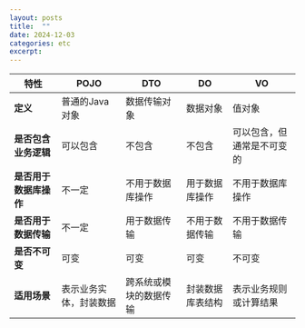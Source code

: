 ```yaml
---
layout: posts
title:  ""
date: 2024-12-03
categories: etc
excerpt: 
---
```


| 特性                   | POJO                   | DTO                    | DO               | VO                         |
| ---------------------- | ---------------------- | ---------------------- | ---------------- | -------------------------- |
| **定义**               | 普通的Java对象         | 数据传输对象           | 数据对象         | 值对象                     |
| **是否包含业务逻辑**   | 可以包含               | 不包含                 | 不包含           | 可以包含，但通常是不可变的 |
| **是否用于数据库操作** | 不一定                 | 不用于数据库操作       | 用于数据库操作   | 不用于数据库操作           |
| **是否用于数据传输**   | 不一定                 | 用于数据传输           | 不用于数据传输   | 不用于数据传输             |
| **是否不可变**         | 可变                   | 可变                   | 可变             | 不可变                     |
| **适用场景**           | 表示业务实体，封装数据 | 跨系统或模块的数据传输 | 封装数据库表结构 | 表示业务规则或计算结果     |

